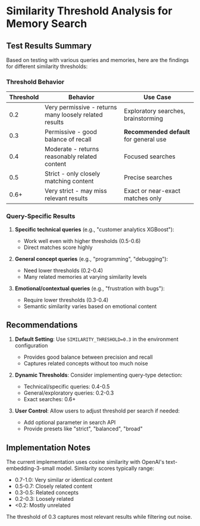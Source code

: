 # Similarity Threshold Analysis for Memory Search

## Test Results Summary

Based on testing with various queries and memories, here are the findings for different similarity thresholds:

### Threshold Behavior

| Threshold | Behavior | Use Case |
|-----------|----------|----------|
| 0.2 | Very permissive - returns many loosely related results | Exploratory searches, brainstorming |
| 0.3 | Permissive - good balance of recall | **Recommended default** for general use |
| 0.4 | Moderate - returns reasonably related content | Focused searches |
| 0.5 | Strict - only closely matching content | Precise searches |
| 0.6+ | Very strict - may miss relevant results | Exact or near-exact matches only |

### Query-Specific Results

1. **Specific technical queries** (e.g., "customer analytics XGBoost"):
   - Work well even with higher thresholds (0.5-0.6)
   - Direct matches score highly

2. **General concept queries** (e.g., "programming", "debugging"):
   - Need lower thresholds (0.2-0.4)
   - Many related memories at varying similarity levels

3. **Emotional/contextual queries** (e.g., "frustration with bugs"):
   - Require lower thresholds (0.3-0.4)
   - Semantic similarity varies based on emotional content

## Recommendations

1. **Default Setting**: Use `SIMILARITY_THRESHOLD=0.3` in the environment configuration
   - Provides good balance between precision and recall
   - Captures related concepts without too much noise

2. **Dynamic Thresholds**: Consider implementing query-type detection:
   - Technical/specific queries: 0.4-0.5
   - General/exploratory queries: 0.2-0.3
   - Exact searches: 0.6+

3. **User Control**: Allow users to adjust threshold per search if needed:
   - Add optional parameter in search API
   - Provide presets like "strict", "balanced", "broad"

## Implementation Notes

The current implementation uses cosine similarity with OpenAI's text-embedding-3-small model. Similarity scores typically range:
- 0.7-1.0: Very similar or identical content
- 0.5-0.7: Closely related content
- 0.3-0.5: Related concepts
- 0.2-0.3: Loosely related
- <0.2: Mostly unrelated

The threshold of 0.3 captures most relevant results while filtering out noise.